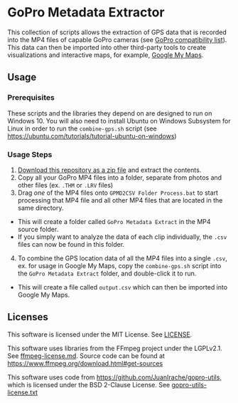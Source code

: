 # GoPro Metadata Extractor
This collection of scripts allows the extraction of GPS data that is recorded into the MP4 files of capable GoPro cameras (see [GoPro compatibility list](https://gopro.com/help/articles/Block/how-to-use-gps-performance-stickers#compatible)). This data can then be imported into other third-party tools to create visualizations and interactive maps, for example, [Google My Maps](https://www.google.com/mymaps).

## Usage
### Prerequisites
These scripts and the libraries they depend on are designed to run on Windows 10. You will also need to install Ubuntu on Windows Subsystem for Linux in order to run the `combine-gps.sh` script (see https://ubuntu.com/tutorials/tutorial-ubuntu-on-windows)
### Usage Steps
1. [Download this repository as a zip file](https://github.com/lawtancool/gopro-metadata-extractor/archive/master.zip) and extract the contents.
2. Copy all your GoPro MP4 files into a folder, separate from photos and other files (ex. `.THM` or `.LRV` files)
3. Drag *one* of the MP4 files onto `GPMD2CSV Folder Process.bat` to start processing that MP4 file and all other MP4 files that are located in the same directory. 
  * This will create a folder called `GoPro Metadata Extract` in the MP4 source folder. 
  * If you simply want to analyze the data of each clip individually, the `.csv` files can now be found in this folder.
4. To combine the GPS location data of all the MP4 files into a single `.csv`, ex. for usage in Google My Maps, copy the `combine-gps.sh` script into the `GoPro Metadata Extract` folder, and double-click it to run. 
  * This will create a file called `output.csv` which can then be imported into Google My Maps.

## Licenses
This software is licensed under the MIT License. See [LICENSE](LICENSE).

This software uses libraries from the FFmpeg project under the LGPLv2.1. See [ffmpeg-license.md](bin/ffmpeg-license.md). Source code can be found at https://www.ffmpeg.org/download.html#get-sources

This software uses code from https://github.com/JuanIrache/gopro-utils, which is licensed under the BSD 2-Clause License. See [gopro-utils-license.txt](bin/gopro-utils-license.txt)
